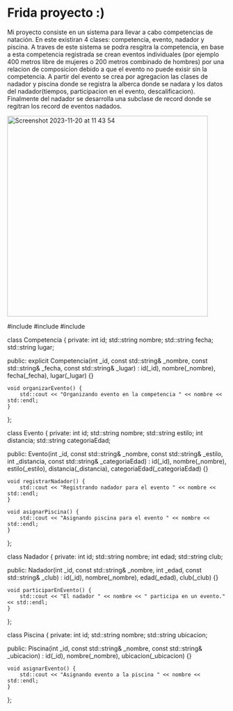 # Frida proyecto :)
Mi proyecto consiste en un sistema para llevar a cabo competencias de natación. En este existiran 4 clases: competencia, evento, nadador y piscina.  A traves de este sistema se podra resgitra la competencia, en base a esta competencia registrada se crean eventos individuales (por ejemplo 400 metros libre de mujeres o 200 metros combinado de hombres) por una relacion de composicion debido a que el evento no puede exisir sin la competencia. A partir del evento se crea por agregacion las clases de nadador y piscina donde se registra la alberca donde se nadara y los datos del nadador(tiempos, participacion en el evento, descalificacion). Finalmente del nadador se desarrolla una subclase de record donde se regitran los record de eventos nadados. 

<img width="461" alt="Screenshot 2023-11-20 at 11 43 54" src="https://github.com/Fridaxca123/-/assets/82528468/a4ca6b20-e433-4313-8491-747c19c7bc12">



#include <iostream>
#include <string>
#include <vector>

class Competencia {
private:
    int id;
    std::string nombre;
    std::string fecha;
    std::string lugar;

public:
    explicit Competencia(int _id, const std::string& _nombre, const std::string& _fecha, const std::string& _lugar)
        : id(_id), nombre(_nombre), fecha(_fecha), lugar(_lugar) {}

    void organizarEvento() {
        std::cout << "Organizando evento en la competencia " << nombre << std::endl;
    }
};

class Evento {
private:
    int id;
    std::string nombre;
    std::string estilo;
    int distancia;
    std::string categoriaEdad;

public:
    Evento(int _id, const std::string& _nombre, const std::string& _estilo, int _distancia, const std::string& _categoriaEdad)
        : id(_id), nombre(_nombre), estilo(_estilo), distancia(_distancia), categoriaEdad(_categoriaEdad) {}

    void registrarNadador() {
        std::cout << "Registrando nadador para el evento " << nombre << std::endl;
    }

    void asignarPiscina() {
        std::cout << "Asignando piscina para el evento " << nombre << std::endl;
    }
};

class Nadador {
private:
    int id;
    std::string nombre;
    int edad;
    std::string club;

public:
    Nadador(int _id, const std::string& _nombre, int _edad, const std::string& _club)
        : id(_id), nombre(_nombre), edad(_edad), club(_club) {}

    void participarEnEvento() {
        std::cout << "El nadador " << nombre << " participa en un evento." << std::endl;
    }
};

class Piscina {
private:
    int id;
    std::string nombre;
    std::string ubicacion;

public:
    Piscina(int _id, const std::string& _nombre, const std::string& _ubicacion)
        : id(_id), nombre(_nombre), ubicacion(_ubicacion) {}

    void asignarEvento() {
        std::cout << "Asignando evento a la piscina " << nombre << std::endl;
    }
};
